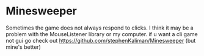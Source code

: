 # Minesweeper

Sometimes the game does not always respond to clicks. I think it may be a problem with the MouseListener library or my computer.
if u want a cli game not gui go check out https://github.com/stephenKaliman/Minesweeper (but mine's better)

